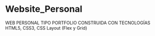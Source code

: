 # Website_Personal
WEB PERSONAL TIPO PORTFOLIO CONSTRUIDA CON TECNOLOGÍAS HTML5, CSS3, CSS Layout (Flex y Grid)
